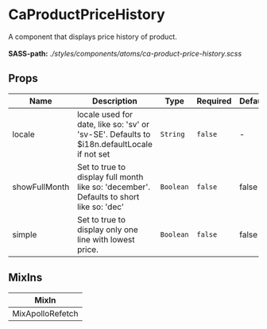 # CaProductPriceHistory

A component that displays price history of product. <br><br> **SASS-path:** _./styles/components/atoms/ca-product-price-history.scss_

## Props

<!-- @vuese:CaProductPriceHistory:props:start -->
|Name|Description|Type|Required|Default|
|---|---|---|---|---|
|locale|locale used for date, like so: 'sv' or 'sv-SE'. Defaults to $i18n.defaultLocale if not set|`String`|`false`|-|
|showFullMonth|Set to true to display full month like so: 'december'. Defaults to short like so: 'dec'|`Boolean`|`false`|false|
|simple|Set to true to display only one line with lowest price.|`Boolean`|`false`|false|

<!-- @vuese:CaProductPriceHistory:props:end -->


## MixIns

<!-- @vuese:CaProductPriceHistory:mixIns:start -->
|MixIn|
|---|
|MixApolloRefetch|

<!-- @vuese:CaProductPriceHistory:mixIns:end -->



